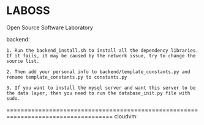 LABOSS
======

Open Source Software Laboratory

backend:

	1. Run the backend_install.sh to install all the dependency libraries. If it fails, it may be caused by the network issue, try to change the source list.
	
	2. Then add your personal info to backend/template_constants.py and rename template_constants.py to constants.py
	
	3. If you want to install the mysql server and want this server to be the data layer, then you need to run the database_init.py file with sudo.

====================================================================================
cloudvm:


	
